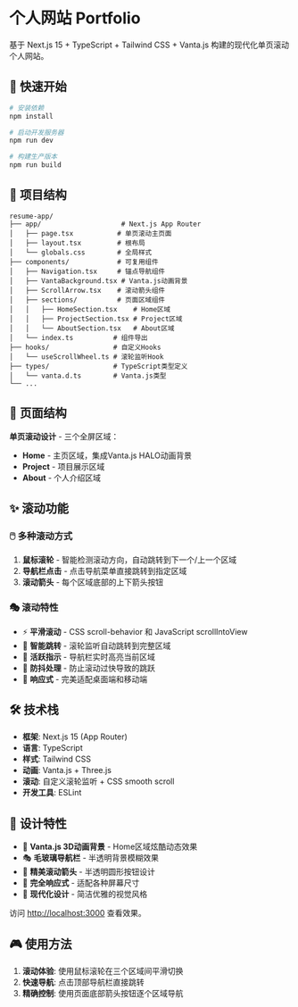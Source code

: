 # 个人网站 Portfolio

基于 Next.js 15 + TypeScript + Tailwind CSS + Vanta.js 构建的现代化单页滚动个人网站。

## 🚀 快速开始

```bash
# 安装依赖
npm install

# 启动开发服务器
npm run dev

# 构建生产版本
npm run build
```

## 📁 项目结构

```
resume-app/
├── app/                    # Next.js App Router
│   ├── page.tsx           # 单页滚动主页面
│   ├── layout.tsx         # 根布局
│   └── globals.css        # 全局样式
├── components/            # 可复用组件
│   ├── Navigation.tsx     # 锚点导航组件
│   ├── VantaBackground.tsx # Vanta.js动画背景
│   ├── ScrollArrow.tsx    # 滚动箭头组件
│   ├── sections/          # 页面区域组件
│   │   ├── HomeSection.tsx    # Home区域
│   │   ├── ProjectSection.tsx # Project区域
│   │   └── AboutSection.tsx   # About区域
│   └── index.ts          # 组件导出
├── hooks/                # 自定义Hooks
│   └── useScrollWheel.ts # 滚轮监听Hook
├── types/                # TypeScript类型定义
│   └── vanta.d.ts        # Vanta.js类型
└── ...
```

## 🎯 页面结构

**单页滚动设计** - 三个全屏区域：

- **Home** - 主页区域，集成Vanta.js HALO动画背景
- **Project** - 项目展示区域
- **About** - 个人介绍区域

## ✨ 滚动功能

### 🖱️ 多种滚动方式

1. **鼠标滚轮** - 智能检测滚动方向，自动跳转到下一个/上一个区域
2. **导航栏点击** - 点击导航菜单直接跳转到指定区域
3. **滚动箭头** - 每个区域底部的上下箭头按钮

### 🎭 滚动特性

- ⚡ **平滑滚动** - CSS scroll-behavior 和 JavaScript scrollIntoView
- 🎯 **智能跳转** - 滚轮监听自动跳转到完整区域
- 📍 **活跃指示** - 导航栏实时高亮当前区域
- 🚫 **防抖处理** - 防止滚动过快导致的跳跃
- 📱 **响应式** - 完美适配桌面端和移动端

## 🛠️ 技术栈

- **框架**: Next.js 15 (App Router)
- **语言**: TypeScript
- **样式**: Tailwind CSS
- **动画**: Vanta.js + Three.js
- **滚动**: 自定义滚轮监听 + CSS smooth scroll
- **开发工具**: ESLint

## 🎨 设计特性

- 🌟 **Vanta.js 3D动画背景** - Home区域炫酷动态效果
- 🎭 **毛玻璃导航栏** - 半透明背景模糊效果
- 🔘 **精美滚动箭头** - 半透明圆形按钮设计
- 📱 **完全响应式** - 适配各种屏幕尺寸
- 🎨 **现代化设计** - 简洁优雅的视觉风格

访问 [http://localhost:3000](http://localhost:3000) 查看效果。

## 🎮 使用方法

1. **滚动体验**: 使用鼠标滚轮在三个区域间平滑切换
2. **快速导航**: 点击顶部导航栏直接跳转
3. **精确控制**: 使用页面底部箭头按钮逐个区域导航
